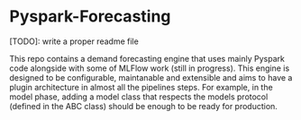 # Pyspark-Forecasting

[TODO]: write a proper readme file

This repo contains a demand forecasting engine that uses mainly Pyspark code alongside with some of MLFlow work (still in progress).
This engine is designed to be configurable, maintanable and extensible and aims to have a plugin architecture in almost all the pipelines steps. For example, in the model phase, adding a model class that respects the models protocol (defined in the ABC class) should be enough to be ready for production.
